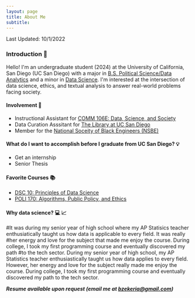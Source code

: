 ```yaml
---
layout: page
title: About Me
subtitle: 
---
```


Last Updated: 10/1/2022

### Introduction 👋

Hello! 
I'm an undergraduate student (2024) at the University of California, San Diego (UC San Diego) with a major in [B.S. Political Science/Data Analytics](https://polisci.ucsd.edu/undergrad/major-and-minor-requirements/data_analytics.html) and a minor in [Data Science](https://datascience.ucsd.edu/academics/undergraduate/minor-requirements/).
I'm interested at the intersection of data science, ethics, and textual analysis to answer real-world problems facing society.


#### Involvement 👥

  - Instructional Assistant for [COMM 106E: Data, Science, and Society](https://stuartgeiger.com/teaching/COMM-106E-data-science-society-f22/)
  - Data Curation Asssitant for [The Library at UC San Diego ](https://library.ucsd.edu/research-and-collections/research-data/index.html)
  - Member for the [National Soceity of Black Engineers (NSBE)](https://nsbe.ucsd.edu/#about)

#### What do I want to accomplish before I graduate from UC San Diego? 💡

  - Get an internship 
  - Senior Thesis

#### Favorite Courses 📚

  - [DSC 10: Principles of Data Science](https://eldridgejm.github.io/dsc10-2021-su/)
  - [POLI 170: Algorithms, Public Policy, and Ethics](http://courses.ucsd.edu/syllabi/FA21/55494.pdf)

#### Why data science? 💻 📈
#It was during my senior year of high school where my AP Statisics teacher enthusiatically taught us how data is applicable to every field. It was really #her energy and love for the subject that made me enjoy the course. During college, I took my first programming course and eventually discovered my path #to the tech sector.
During my senior year of high school, my AP Statistics teacher enthusiastically taught us how data applies to every field. However, her energy and love for the subject really made me enjoy the course. During college, I took my first programming course and eventually discovered my path to the tech sector.

_**Resume available upon request (email me at [bzekeria@gmail.com](mailto:bzekeria@gmail.com))**_
